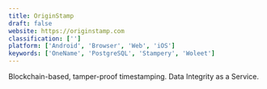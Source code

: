 ```yaml
---
title: OriginStamp
draft: false 
website: https://originstamp.com
classification: ['']
platform: ['Android', 'Browser', 'Web', 'iOS']
keywords: ['OneName', 'PostgreSQL', 'Stampery', 'Woleet']
---
```

Blockchain-based, tamper-proof timestamping. Data Integrity as a Service.